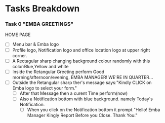 # Tasks Breakdown

### Task 0 "EMBA GREETINGS"
HOME PAGE
- [ ] Menu bar & Emba logo
- [ ] Profile logo, Notification logo and office location logo at upper right corner.
- [ ] A Rectagular sharp changing background colour randomly with this color:Blue,Yellow and white
- [ ] Inside the Retangular Greeting perform Good morning/afternoon/evening, EMBA MANAGER! WE'RE IN QUARTER...
- [ ] Outside the Retangular sharp ther's message says:"Kindly CLICK on Emba logo to select your form."
	- [ ] After that Message then a curent Time perform(now)
	- [ ] Also a Notification bottom with blue background. namely Today's Notification.
        - [ ] When you click on the Notification bottom it prompt "Hello! Emba Manager Kingly Report Before you Close. Thank You."
